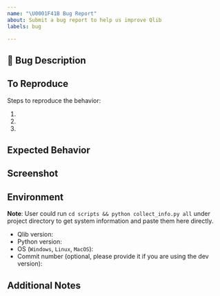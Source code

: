 ```yaml
---
name: "\U0001F41B Bug Report"
about: Submit a bug report to help us improve Qlib
labels: bug

---
```


## 🐛 Bug Description

<!-- A clear and concise description of what the bug is. -->

## To Reproduce

Steps to reproduce the behavior:

1.
1.
1.


## Expected Behavior

<!-- A clear and concise description of what you expected to happen. -->

## Screenshot

<!-- A screenshot of the error message or anything shouldn't appear-->

## Environment

**Note**: User could run `cd scripts && python collect_info.py all` under project directory to get system information
and paste them here directly.

 - Qlib version:
 - Python version:
 - OS (`Windows`, `Linux`, `MacOS`):
 - Commit number (optional, please provide it if you are using the dev version):

## Additional Notes

<!-- Add any other information about the problem here. -->
